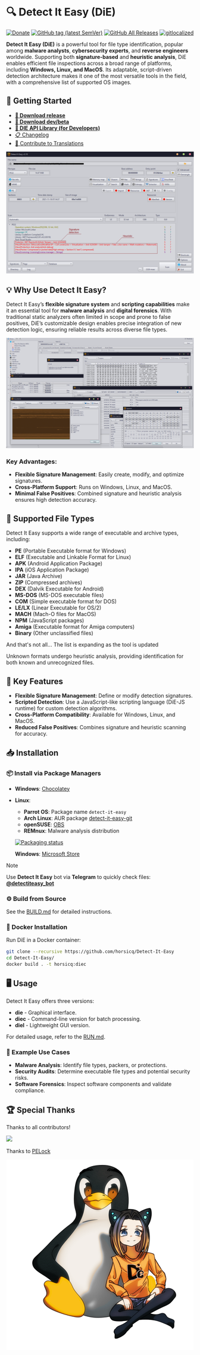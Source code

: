 # 🔍 Detect It Easy (DiE)

[![Donate](https://img.shields.io/badge/Donate-PayPal-green.svg)](https://www.paypal.com/cgi-bin/webscr?cmd=_s-xclick&hosted_button_id=NF3FBD3KHMXDN)
[![GitHub tag (latest SemVer)](https://img.shields.io/github/tag/horsicq/DIE-engine.svg)](http://ntinfo.biz)
[![GitHub All Releases](https://img.shields.io/github/downloads/horsicq/DIE-engine/total.svg)](http://ntinfo.biz)
[![gitlocalized](https://gitlocalize.com/repo/4736/whole_project/badge.svg)](https://github.com/horsicq/XTranslation)

**Detect It Easy (DiE)** is a powerful tool for file type identification, popular among **malware analysts**, **cybersecurity experts**, and **reverse engineers** worldwide. Supporting both **signature-based** and **heuristic analysis**, DiE enables efficient file inspections across a broad range of platforms, including **Windows, Linux, and MacOS**. Its adaptable, script-driven detection architecture makes it one of the most versatile tools in the field, with a comprehensive list of supported OS images.

## 🚀 Getting Started

-   **[💎 Download release](https://github.com/horsicq/DIE-engine/releases)**
-   **[🧪 Download dev/beta](https://github.com/horsicq/DIE-engine/releases/tag/Beta)**
-   **[🚀 DIE API Library (for Developers)](https://github.com/horsicq/die_library)**
-   [📋 Changelog](https://github.com/horsicq/Detect-It-Easy/blob/master/changelog.txt)
-   [💬 Contribute to Translations](https://github.com/horsicq/XTranslation)

![Screenshot](docs/1.png)

## 💡 Why Use Detect It Easy?

Detect It Easy’s **flexible signature system** and **scripting capabilities** make it an essential tool for **malware analysis** and **digital forensics**. With traditional static analyzers often limited in scope and prone to false positives, DiE’s customizable design enables precise integration of new detection logic, ensuring reliable results across diverse file types.

![Screenshot](docs/2.png)

### Key Advantages:

-   **Flexible Signature Management**: Easily create, modify, and optimize signatures.
-   **Cross-Platform Support**: Runs on Windows, Linux, and MacOS.
-   **Minimal False Positives**: Combined signature and heuristic analysis ensures high detection accuracy.

## 📄 Supported File Types

Detect It Easy supports a wide range of executable and archive types, including:

-   **PE** (Portable Executable format for Windows)
-   **ELF** (Executable and Linkable Format for Linux)
-   **APK** (Android Application Package)
-   **IPA** (iOS Application Package)
-   **JAR** (Java Archive)
-   **ZIP** (Compressed archives)
-   **DEX** (Dalvik Executable for Android)
-   **MS-DOS** (MS-DOS executable files)
-   **COM** (Simple executable format for DOS)
-   **LE/LX** (Linear Executable for OS/2)
-   **MACH** (Mach-O files for MacOS)
-   **NPM** (JavaScript packages)
-   **Amiga** (Executable format for Amiga computers)
-   **Binary** (Other unclassified files)

And that's not all... The list is expanding as the tool is updated

Unknown formats undergo heuristic analysis, providing identification for both known and unrecognized files.

## 🔑 Key Features

-   **Flexible Signature Management**: Define or modify detection signatures.
-   **Scripted Detection**: Use a JavaScript-like scripting language (DiE-JS runtime) for custom detection algorithms.
-   **Cross-Platform Compatibility**: Available for Windows, Linux, and MacOS.
-   **Reduced False Positives**: Combines signature and heuristic scanning for accuracy.

## 📥 Installation

### 📦 Install via Package Managers

-   **Windows**: [Chocolatey](https://community.chocolatey.org/packages/die)
-   **Linux**:

    -   **Parrot OS**: Package name `detect-it-easy`
    -   **Arch Linux**: AUR package [detect-it-easy-git](https://aur.archlinux.org/packages/detect-it-easy-git/)
    -   **openSUSE**: [OBS](https://build.opensuse.org/package/show/home:mnhauke/detect-it-easy)
    -   **REMnux**: Malware analysis distribution

    [![Packaging status](https://repology.org/badge/vertical-allrepos/detect-it-easy.svg)](https://repology.org/project/detect-it-easy/versions)

    **Windows**: [Microsoft Store](https://apps.microsoft.com/detail/9nq58d7ghb2x?hl=en-us&gl=AU&ocid=pdpshare)

> [!NOTE]
> Use **Detect It Easy** bot via **Telegram** to quickly check files: [**@detectiteasy_bot**](https://t.me/detectiteasy_bot)

### ⚙️ Build from Source

See the [BUILD.md](docs/BUILD.md) for detailed instructions.

### 🐳 Docker Installation

Run DiE in a Docker container:

```bash
git clone --recursive https://github.com/horsicq/Detect-It-Easy
cd Detect-It-Easy/
docker build . -t horsicq:diec
```

## 🖥️ Usage

Detect It Easy offers three versions:

-   **die** - Graphical interface.
-   **diec** - Command-line version for batch processing.
-   **diel** - Lightweight GUI version.

For detailed usage, refer to the [RUN.md](docs/RUN.md).

### 🔎 Example Use Cases

-   **Malware Analysis**: Identify file types, packers, or protections.
-   **Security Audits**: Determine executable file types and potential security risks.
-   **Software Forensics**: Inspect software components and validate compliance.

## 🏆 Special Thanks

Thanks to all contributors!

<a href="https://github.com/horsicq/Detect-It-Easy/graphs/contributors">
    <img src="https://contrib.rocks/image?repo=horsicq/Detect-It-Easy" />
</a>

Thanks to [PELock](https://www.pelock.com)

![Mascot](docs/logo.png)
